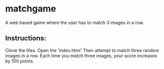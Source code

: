 # matchgame
A web based game where the user has to match 3 images in a row.

## Instructions:
Clone the files.
Open the 'index.html'
Then attempt to match three random images in a row.
Each time you match three images, your score increases by 100 points.

